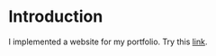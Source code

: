 # Introduction
I implemented a website for my portfolio. Try this [link](https://jihunkimcode.github.io/website/portfolio/index.html).
